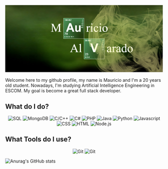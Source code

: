 <img src="src/banner.png">

Welcome here to my github profile, my name is Mauricio and I'm a 20 years old student. Nowadays, I'm studying Artificial Intelligence Engineering in ESCOM. My goal is become a great full stack developer.

## What do I do?

<p align="center">
    <img alt="SQL" src="https://img.shields.io/badge/SQL-Intermediate-F7DF1E?logo=MySQL&logoColor=white&style=for-the-badge">
    <img alt="MongoDB" src="https://img.shields.io/badge/MongoDB-Fluent-007396?logo=MongoDB&logoColor=white&style=for-the-badge">
    <img alt="C/C++" src="https://img.shields.io/badge/C%2FC%2b%2b-Proficient-E34F26?logo=C%2b%2b&logoColor=white&style=for-the-badge">
    <img alt="C#" src="https://img.shields.io/badge/c%23%20-Advanced-007396?logo=c-sharp&logoColor=white&style=for-the-badge">
    <img alt="PHP" src="https://img.shields.io/badge/php-Proficient-E34F26?logo=php&logoColor=white&style=for-the-badge">
    <img alt="Java" src="https://img.shields.io/badge/Java-Proficient-E34F26?logo=java&logoColor=white&style=for-the-badge">
    <img alt="Python" src="https://img.shields.io/badge/Python-Proficient-E34F26?logo=Python&logoColor=white&style=for-the-badge">
    <img alt="Javascript" src="https://img.shields.io/badge/Javascript-Advanced-1572B6?logo=Javascript&logoColor=white&style=for-the-badge">
    <img alt="CSS" src="https://img.shields.io/badge/CSS%20-Proficient-E34F26?logo=CSS3&logoColor=white&style=for-the-badge">
    <img alt="HTML" src="https://img.shields.io/badge/HTML%20-Proficient-E34F26?logo=HTML5&logoColor=white&style=for-the-badge">
    <img alt="Node.js" src="https://img.shields.io/badge/node.js-Advanced-1572B6?logo=node.js&logoColor=white&style=for-the-badge">
</p>

## What Tools do I use?

<p align="center">
    <img alt="Git" src="https://img.shields.io/badge/Git%20-Proficient-F05032?logo=Git&logoColor=white&style=for-the-badge">
    <img alt="Git" src="https://img.shields.io/badge/heroku-Proficient-F05032?logo=heroku&logoColor=white&style=for-the-badge">
</p>

![Anurag's GitHub stats](https://github-readme-stats.vercel.app/api?username=MauAlvarado43&show_icons=true)

